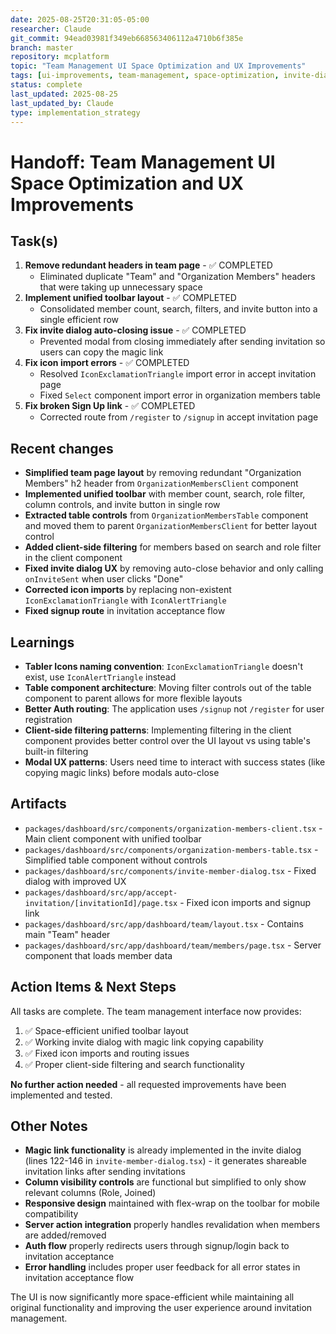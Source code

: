 ```yaml
---
date: 2025-08-25T20:31:05-05:00
researcher: Claude
git_commit: 94ead03981f349eb668563406112a4710b6f385e
branch: master
repository: mcplatform
topic: "Team Management UI Space Optimization and UX Improvements"
tags: [ui-improvements, team-management, space-optimization, invite-dialog, user-experience]
status: complete
last_updated: 2025-08-25
last_updated_by: Claude
type: implementation_strategy
---
```


# Handoff: Team Management UI Space Optimization and UX Improvements

## Task(s)
1. **Remove redundant headers in team page** - ✅ COMPLETED
   - Eliminated duplicate "Team" and "Organization Members" headers that were taking up unnecessary space
2. **Implement unified toolbar layout** - ✅ COMPLETED  
   - Consolidated member count, search, filters, and invite button into a single efficient row
3. **Fix invite dialog auto-closing issue** - ✅ COMPLETED
   - Prevented modal from closing immediately after sending invitation so users can copy the magic link
4. **Fix icon import errors** - ✅ COMPLETED
   - Resolved `IconExclamationTriangle` import error in accept invitation page
   - Fixed `Select` component import error in organization members table
5. **Fix broken Sign Up link** - ✅ COMPLETED
   - Corrected route from `/register` to `/signup` in accept invitation page

## Recent changes
- **Simplified team page layout** by removing redundant "Organization Members" h2 header from `OrganizationMembersClient` component
- **Implemented unified toolbar** with member count, search, role filter, column controls, and invite button in single row
- **Extracted table controls** from `OrganizationMembersTable` component and moved them to parent `OrganizationMembersClient` for better layout control
- **Added client-side filtering** for members based on search and role filter in the client component
- **Fixed invite dialog UX** by removing auto-close behavior and only calling `onInviteSent` when user clicks "Done"
- **Corrected icon imports** by replacing non-existent `IconExclamationTriangle` with `IconAlertTriangle`
- **Fixed signup route** in invitation acceptance flow

## Learnings
- **Tabler Icons naming convention**: `IconExclamationTriangle` doesn't exist, use `IconAlertTriangle` instead
- **Table component architecture**: Moving filter controls out of the table component to parent allows for more flexible layouts
- **Better Auth routing**: The application uses `/signup` not `/register` for user registration
- **Client-side filtering patterns**: Implementing filtering in the client component provides better control over the UI layout vs using table's built-in filtering
- **Modal UX patterns**: Users need time to interact with success states (like copying magic links) before modals auto-close

## Artifacts
- `packages/dashboard/src/components/organization-members-client.tsx` - Main client component with unified toolbar
- `packages/dashboard/src/components/organization-members-table.tsx` - Simplified table component without controls
- `packages/dashboard/src/components/invite-member-dialog.tsx` - Fixed dialog with improved UX
- `packages/dashboard/src/app/accept-invitation/[invitationId]/page.tsx` - Fixed icon imports and signup link
- `packages/dashboard/src/app/dashboard/team/layout.tsx` - Contains main "Team" header
- `packages/dashboard/src/app/dashboard/team/members/page.tsx` - Server component that loads member data

## Action Items & Next Steps
All tasks are complete. The team management interface now provides:
1. ✅ Space-efficient unified toolbar layout
2. ✅ Working invite dialog with magic link copying capability  
3. ✅ Fixed icon imports and routing issues
4. ✅ Proper client-side filtering and search functionality

**No further action needed** - all requested improvements have been implemented and tested.

## Other Notes
- **Magic link functionality** is already implemented in the invite dialog (lines 122-146 in `invite-member-dialog.tsx`) - it generates shareable invitation links after sending invitations
- **Column visibility controls** are functional but simplified to only show relevant columns (Role, Joined)
- **Responsive design** maintained with flex-wrap on the toolbar for mobile compatibility
- **Server action integration** properly handles revalidation when members are added/removed
- **Auth flow** properly redirects users through signup/login back to invitation acceptance
- **Error handling** includes proper user feedback for all error states in invitation acceptance flow

The UI is now significantly more space-efficient while maintaining all original functionality and improving the user experience around invitation management.